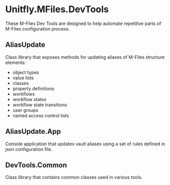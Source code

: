 # Unitfly.MFiles.DevTools

These M-Files Dev Tools are designed to help automate repetitive parts of M-Files configuration process.

## AliasUpdate

Class library that exposes methods for updating aliases of M-Files structure elements:
- object types
- value lists
- classes
- property definitions
- workflows
- workflow states
- workflow state transitions
- user groups
- named access control lists

## AliasUpdate.App

Console application that updates vault aliases using a set of rules defined in json configuration file.

## DevTools.Common

Class library that contains common classes used in various tools.
